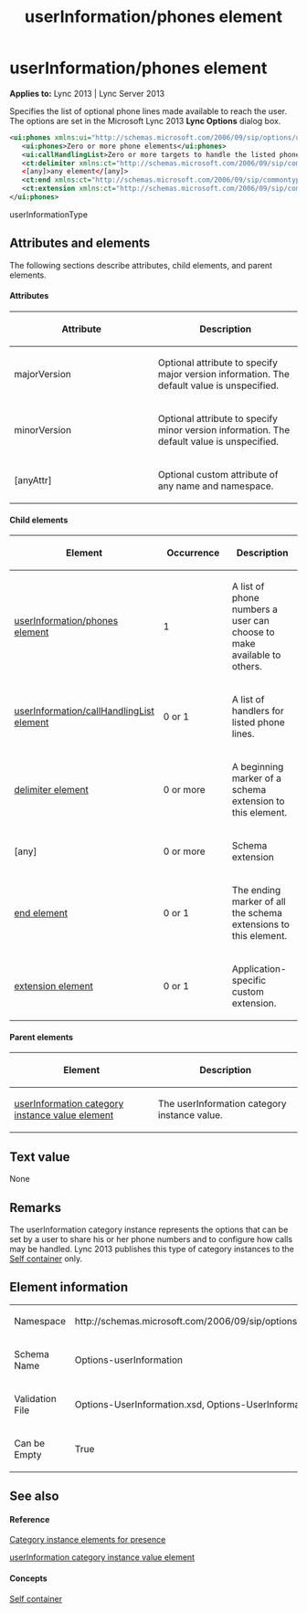 ﻿---
title: userInformation/phones element
TOCTitle: userInformation/phones element
ms:assetid: 9adc496c-835c-45ae-81b2-d8738fd4b3ab
ms:mtpsurl: https://msdn.microsoft.com/en-us/library/Dn438971(v=office.15)
ms:contentKeyID: 57094016
ms.date: 07/24/2014
mtps_version: v=office.15
dev_langs:
- xml
---

# userInformation/phones element


**Applies to:** Lync 2013 | Lync Server 2013

Specifies the list of optional phone lines made available to reach the user. The options are set in the Microsoft Lync 2013 **Lync Options** dialog box.

``` xml
<ui:phones xmlns:ui="http://schemas.microsoft.com/2006/09/sip/options/userInformation" >
   <ui:phones>Zero or more phone elements</ui:phones>
   <ui:callHandlingList>Zero or more targets to handle the listed phones</ui:callHandlingList>
   <ct:delimiter xmlns:ct="http://schemas.microsoft.com/2006/09/sip/commontypes" />
   <[any]>any element</[any]>
   <ct:end xmlns:ct="http://schemas.microsoft.com/2006/09/sip/commontypes" />
   <ct:extension xmlns:ct="http://schemas.microsoft.com/2006/09/sip/commontypes" >...<ct:extension>
</ui:phones>
```

userInformationType

## Attributes and elements

The following sections describe attributes, child elements, and parent elements.

#### Attributes

<table>
<colgroup>
<col style="width: 50%" />
<col style="width: 50%" />
</colgroup>
<thead>
<tr class="header">
<th><p>Attribute</p></th>
<th><p>Description</p></th>
</tr>
</thead>
<tbody>
<tr class="odd">
<td><p>majorVersion</p></td>
<td><p>Optional attribute to specify major version information. The default value is unspecified.</p></td>
</tr>
<tr class="even">
<td><p>minorVersion</p></td>
<td><p>Optional attribute to specify minor version information. The default value is unspecified.</p></td>
</tr>
<tr class="odd">
<td><p>[anyAttr]</p></td>
<td><p>Optional custom attribute of any name and namespace.</p></td>
</tr>
</tbody>
</table>


#### Child elements

<table>
<colgroup>
<col style="width: 33%" />
<col style="width: 33%" />
<col style="width: 33%" />
</colgroup>
<thead>
<tr class="header">
<th><p>Element</p></th>
<th><p>Occurrence</p></th>
<th><p>Description</p></th>
</tr>
</thead>
<tbody>
<tr class="odd">
<td><p><a href="userinformation-phones-element.md">userInformation/phones element</a></p></td>
<td><p>1</p></td>
<td><p>A list of phone numbers a user can choose to make available to others.</p></td>
</tr>
<tr class="even">
<td><p><a href="userinformation-callhandlinglist-element.md">userInformation/callHandlingList element</a></p></td>
<td><p>0 or 1</p></td>
<td><p>A list of handlers for listed phone lines.</p></td>
</tr>
<tr class="odd">
<td><p><a href="delimiter-element.md">delimiter element</a></p></td>
<td><p>0 or more</p></td>
<td><p>A beginning marker of a schema extension to this element.</p></td>
</tr>
<tr class="even">
<td><p>[any]</p></td>
<td><p>0 or more</p></td>
<td><p>Schema extension</p></td>
</tr>
<tr class="odd">
<td><p><a href="end-element.md">end element</a></p></td>
<td><p>0 or 1</p></td>
<td><p>The ending marker of all the schema extensions to this element.</p></td>
</tr>
<tr class="even">
<td><p><a href="extension-element.md">extension element</a></p></td>
<td><p>0 or 1</p></td>
<td><p>Application-specific custom extension.</p></td>
</tr>
</tbody>
</table>


#### Parent elements

<table>
<colgroup>
<col style="width: 50%" />
<col style="width: 50%" />
</colgroup>
<thead>
<tr class="header">
<th><p>Element</p></th>
<th><p>Description</p></th>
</tr>
</thead>
<tbody>
<tr class="odd">
<td><p><a href="userinformation-category-instance-value-element.md">userInformation category instance value element</a></p></td>
<td><p>The userInformation category instance value.</p></td>
</tr>
</tbody>
</table>


## Text value

None

## Remarks

The userInformation category instance represents the options that can be set by a user to share his or her phone numbers and to configure how calls may be handled. Lync 2013 publishes this type of category instances to the [Self container](self-container.md) only.

## Element information

<table>
<colgroup>
<col style="width: 50%" />
<col style="width: 50%" />
</colgroup>
<tbody>
<tr class="odd">
<td><p>Namespace</p></td>
<td><p>http://schemas.microsoft.com/2006/09/sip/options/userInformation</p></td>
</tr>
<tr class="even">
<td><p>Schema Name</p></td>
<td><p>Options-userInformation</p></td>
</tr>
<tr class="odd">
<td><p>Validation File</p></td>
<td><p>Options-UserInformation.xsd, Options-UserInformationtypes.xsd</p></td>
</tr>
<tr class="even">
<td><p>Can be Empty</p></td>
<td><p>True</p></td>
</tr>
</tbody>
</table>


## See also

#### Reference

[Category instance elements for presence](category-instance-elements-for-presence.md)

[userInformation category instance value element](userinformation-category-instance-value-element.md)

#### Concepts

[Self container](self-container.md)

